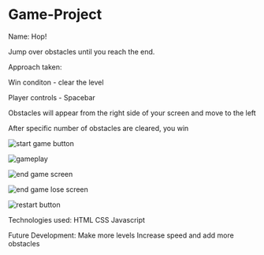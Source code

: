 # Game-Project

Name: Hop!

Jump over obstacles until you reach the end.


Approach taken:

Win conditon - clear the level

Player controls - Spacebar

Obstacles will appear from the right side of your screen and move to the left

After specific number of obstacles are cleared, you win





![start game button](https://user-images.githubusercontent.com/68292255/154707431-a6b6e4ba-6a9d-4838-8282-d661cb35151b.jpg)


![gameplay](https://user-images.githubusercontent.com/68292255/154717074-74c0d2a6-421e-4a9b-a1e0-15eacb0b039d.jpg)



![end game screen](https://user-images.githubusercontent.com/68292255/154717099-86d3dfc7-9f7e-46de-a69f-981df1244508.jpg)


![end game lose screen](https://user-images.githubusercontent.com/68292255/154717110-3e4c5b49-1029-4534-aff8-77667897f380.jpg)


![restart button](https://user-images.githubusercontent.com/68292255/154717127-d0909a0c-b6da-4322-81a6-53297a9003f1.jpg)


Technologies used:
HTML
CSS
Javascript


Future Development:
Make more levels
Increase speed and add more obstacles
